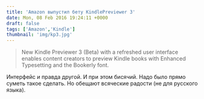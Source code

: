 ```yaml
---
title: 'Amazon выпустил бету KindlePreviewer 3'
date: Mon, 08 Feb 2016 19:24:11 +0000
draft: false
tags: ['Amazon','Kindle']
thumbnail: 'img/kp3.jpg'
---
```


> New Kindle Previewer 3 (Beta) with a refreshed user interface enables content creators to preview Kindle books with Enhanced Typesetting and the Bookerly font.

Интерфейс и правда другой. И при этом бисячий. Надо было прямо суметь такое сделать. Но обещают всяческие радости (не для русского языка).